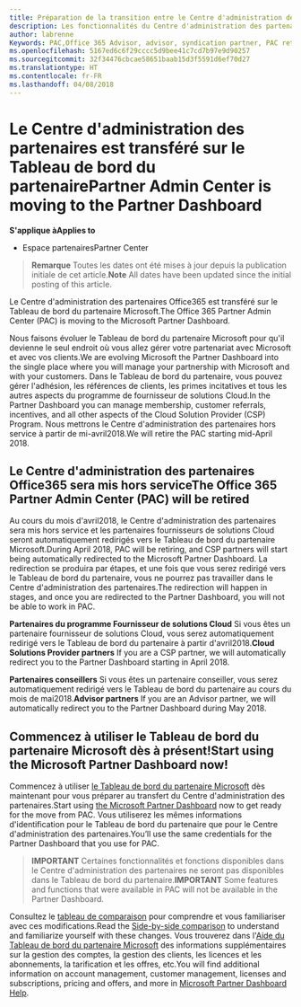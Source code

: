 ```yaml
---
title: Préparation de la transition entre le Centre d'administration des partenaires et l'Espace partenaires | Espace partenaires
description: Les fonctionnalités du Centre d'administration des partenaires Office365 sont transférées sur l'Espace partenaires.
author: labrenne
Keywords: PAC,Office 365 Advisor, advisor, syndication partner, PAC retire, PAC retiring
ms.openlocfilehash: 5167ed6c6f29cccc5d9bee41c7cd7b97e9d90257
ms.sourcegitcommit: 32f34476cbcae58651baab15d3f5591d6ef70d27
ms.translationtype: HT
ms.contentlocale: fr-FR
ms.lasthandoff: 04/08/2018
---
```

# <a name="partner-admin-center-is-moving-to-the-partner-dashboard"></a><span data-ttu-id="d0ffd-103">Le Centre d'administration des partenaires est transféré sur le Tableau de bord du partenaire</span><span class="sxs-lookup"><span data-stu-id="d0ffd-103">Partner Admin Center is moving to the Partner Dashboard</span></span>

**<span data-ttu-id="d0ffd-104">S'applique à</span><span class="sxs-lookup"><span data-stu-id="d0ffd-104">Applies to</span></span>**

-  <span data-ttu-id="d0ffd-105">Espace partenaires</span><span class="sxs-lookup"><span data-stu-id="d0ffd-105">Partner Center</span></span>

><span data-ttu-id="d0ffd-106">**Remarque** Toutes les dates ont été mises à jour depuis la publication initiale de cet article.</span><span class="sxs-lookup"><span data-stu-id="d0ffd-106">**Note** All dates have been updated since the initial posting of this article.</span></span>

<span data-ttu-id="d0ffd-107">Le Centre d'administration des partenaires Office365 est transféré sur le Tableau de bord du partenaire Microsoft.</span><span class="sxs-lookup"><span data-stu-id="d0ffd-107">The Office 365 Partner Admin Center (PAC) is moving to the Microsoft Partner Dashboard.</span></span>

<span data-ttu-id="d0ffd-108">Nous faisons évoluer le Tableau de bord du partenaire Microsoft pour qu'il devienne le seul endroit où vous allez gérer votre partenariat avec Microsoft et avec vos clients.</span><span class="sxs-lookup"><span data-stu-id="d0ffd-108">We are evolving Microsoft the Partner Dashboard into the single place where you will manage your partnership with Microsoft and with your customers.</span></span> <span data-ttu-id="d0ffd-109">Dans le Tableau de bord du partenaire, vous pouvez gérer l'adhésion, les références de clients, les primes incitatives et tous les autres aspects du programme de fournisseur de solutions Cloud.</span><span class="sxs-lookup"><span data-stu-id="d0ffd-109">In the Partner Dashboard you can manage membership, customer referrals, incentives, and all other aspects of the Cloud Solution Provider (CSP) Program.</span></span> <span data-ttu-id="d0ffd-110">Nous mettrons le Centre d'administration des partenaires hors service à partir de mi-avril2018.</span><span class="sxs-lookup"><span data-stu-id="d0ffd-110">We will retire the PAC starting mid-April 2018.</span></span>

## <a name="the-office-365-partner-admin-center-pac-will-be-retired"></a><span data-ttu-id="d0ffd-111">Le Centre d'administration des partenaires Office365 sera mis hors service</span><span class="sxs-lookup"><span data-stu-id="d0ffd-111">The Office 365 Partner Admin Center (PAC) will be retired</span></span>

<span data-ttu-id="d0ffd-112">Au cours du mois d'avril2018, le Centre d'administration des partenaires sera mis hors service et les partenaires fournisseurs de solutions Cloud seront automatiquement redirigés vers le Tableau de bord du partenaire Microsoft.</span><span class="sxs-lookup"><span data-stu-id="d0ffd-112">During April 2018, PAC will be retiring, and CSP partners will start being automatically redirected to the Microsoft Partner Dashboard.</span></span> <span data-ttu-id="d0ffd-113">La redirection se produira par étapes, et une fois que vous serez redirigé vers le Tableau de bord du partenaire, vous ne pourrez pas travailler dans le Centre d'administration des partenaires.</span><span class="sxs-lookup"><span data-stu-id="d0ffd-113">The redirection will happen in stages, and once you are redirected to the Partner Dashboard, you will not be able to work in PAC.</span></span> 

<span data-ttu-id="d0ffd-114">**Partenaires du programme Fournisseur de solutions Cloud** Si vous êtes un partenaire fournisseur de solutions Cloud, vous serez automatiquement redirigé vers le Tableau de bord du partenaire à partir d'avril2018.</span><span class="sxs-lookup"><span data-stu-id="d0ffd-114">**Cloud Solutions Provider partners** If you are a CSP partner, we will automatically redirect you to the Partner Dashboard starting in April 2018.</span></span> 

<span data-ttu-id="d0ffd-115">**Partenaires conseillers** Si vous êtes un partenaire conseiller, vous serez automatiquement redirigé vers le Tableau de bord du partenaire au cours du mois de mai2018.</span><span class="sxs-lookup"><span data-stu-id="d0ffd-115">**Advisor partners** If you are an Advisor partner, we will automatically redirect you to the Partner Dashboard during May 2018.</span></span>


## <a name="start-using-the-microsoft-partner-dashboard-now"></a><span data-ttu-id="d0ffd-116">Commencez à utiliser le Tableau de bord du partenaire Microsoft dès à présent!</span><span class="sxs-lookup"><span data-stu-id="d0ffd-116">Start using the Microsoft Partner Dashboard now!</span></span>

<span data-ttu-id="d0ffd-117">Commencez à utiliser [le Tableau de bord du partenaire Microsoft](https://partnercenter.microsoft.com/) dès maintenant pour vous préparer au transfert du Centre d'administration des partenaires.</span><span class="sxs-lookup"><span data-stu-id="d0ffd-117">Start using [the Microsoft Partner Dashboard](https://partnercenter.microsoft.com/)  now to get ready for the move from PAC.</span></span>  <span data-ttu-id="d0ffd-118">Vous utiliserez les mêmes informations d'identification pour le Tableau de bord du partenaire que pour le Centre d'administration des partenaires.</span><span class="sxs-lookup"><span data-stu-id="d0ffd-118">You’ll use the same credentials for the Partner Dashboard that you use for PAC.</span></span> 

><span data-ttu-id="d0ffd-119">**IMPORTANT** Certaines fonctionnalités et fonctions disponibles dans le Centre d'administration des partenaires ne seront pas disponibles dans le Tableau de bord du partenaire.</span><span class="sxs-lookup"><span data-stu-id="d0ffd-119">**IMPORTANT**  Some features and functions that were available in PAC will not be available in the Partner Dashboard.</span></span>

 <span data-ttu-id="d0ffd-120">Consultez le [tableau de comparaison](moving-from-pac-to-pc.md) pour comprendre et vous familiariser avec ces modifications.</span><span class="sxs-lookup"><span data-stu-id="d0ffd-120">Read the [Side-by-side comparison](moving-from-pac-to-pc.md) to understand and familiarize yourself with these changes.</span></span>  <span data-ttu-id="d0ffd-121">Vous trouverez dans l'[Aide du Tableau de bord du partenaire Microsoft](https://partnercenter.microsoft.com/partner/help) des informations supplémentaires sur la gestion des comptes, la gestion des clients, les licences et les abonnements, la tarification et les offres, etc.</span><span class="sxs-lookup"><span data-stu-id="d0ffd-121">You will find additional information on account management, customer management, licenses and subscriptions, pricing and offers, and more in [Microsoft Partner Dashboard Help](https://partnercenter.microsoft.com/partner/help).</span></span>

 